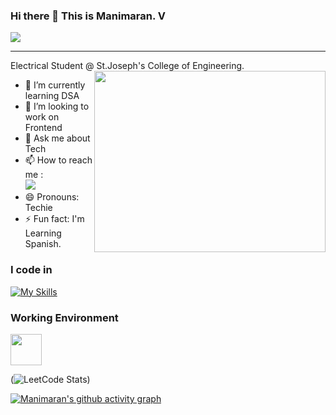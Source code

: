 ### Hi there 👋 This is Manimaran. V

![](https://komarev.com/ghpvc/?username=your-github-Manimaran2110)

---

Electrical Student @ St.Joseph's College of Engineering.
<img align="right" width="370" height="290" src="https://i.pinimg.com/originals/47/f0/34/47f0342cec72b800463bf003eac1257e.gif">
<!-- 🔭 Here's my [portfolio](https://hareesh.web.app/)  -->                                               
- 🌱 I’m currently learning DSA
- 👯 I’m looking to work on Frontend <!-- 🤔 I’m looking for help with Placements in FAANG -->
- 💬 Ask me about Tech
- 📫 How to reach me :
<br /> [<img src="https://img.shields.io/badge/LinkedIn-0077B5?style=for-the-badge&logo=linkedin&logoColor=white" />](https://www.linkedin.com/in/manimaran-v-21-10-2003-/)
- 😄 Pronouns: Techie
- ⚡ Fun fact: I'm Learning Spanish.
<!--

<img align="right" width="370" height="290" src="https://i.pinimg.com/originals/47/f0/34/47f0342cec72b800463bf003eac1257e.gif">                                               
- 🌱 I’m currently learning DSA 
- 👯 I’m looking to work on Frontend.
- 💬 Ask me about Tech
- 📫 How to reach me :
<br /> [<img src="https://img.shields.io/badge/LinkedIn-0077B5?style=for-the-badge&logo=linkedin&logoColor=white" />](www.linkedin.com/in/manimaran-v-21-10-2003-) <br />
- 😄 Pronouns: Techie
- ⚡ Fun fact: I'm Learning Spanish.
-->

### I code in
[![My Skills](https://skillicons.dev/icons?i=html,css,js,react,saas,python,java,c,git,flask,node,c++,bootstrap)](https://skillicons.dev)

### Working Environment 
<img height="50" width="50" src="https://img.icons8.com/color/48/000000/visual-studio-code-2019.png"/>
<!-- 
### 💻 Workspace Spec
<img height="30" src="https://img.shields.io/badge/Macbook-Pro_M1-ED1C24?style=for-the-badge&logo=apple&logoColor=white"/> <img height="30" src="https://img.shields.io/badge/NVIDIA-GTX1650-76B900?style=for-the-badge&logo=nvidia&logoColor=white"/>  <img height="30" src="https://img.shields.io/badge/AMD-Ryzen_5_4600H-ED1C24?style=for-the-badge&logo=amd&logoColor=white"/> 
-->

(![LeetCode Stats](https://leetcard.jacoblin.cool/manimaran_v?theme=dark&font=Marcellus&ext=heatmap))

[![Manimaran's github activity graph](https://github-readme-activity-graph.vercel.app/graph?username=manimaran2110&bg_color=303030&color=ffffff&line=149071&point=ffffff&area=true&hide_border=true)](https://github.com/ashutosh00710/github-readme-activity-graph)
